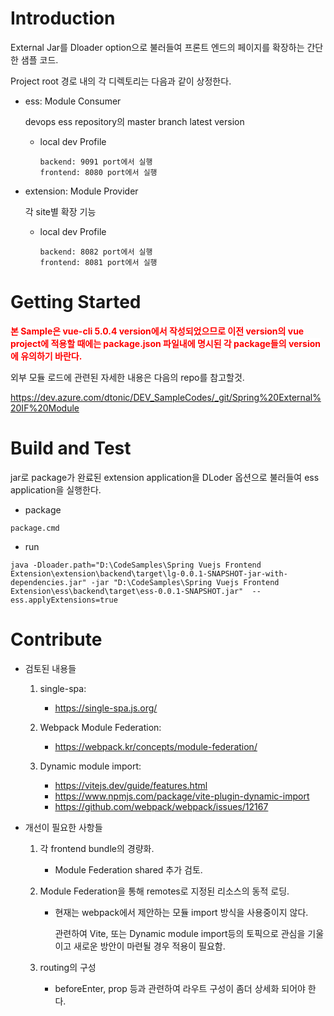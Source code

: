 # Introduction

External Jar를 Dloader option으로 불러들여 프론트 엔드의 페이지를 확장하는 간단한 샘플 코드.

Project root 경로 내의 각 디렉토리는 다음과 같이 상정한다.

- ess: Module Consumer

  devops ess repository의 master branch latest version

  - local dev Profile

        backend: 9091 port에서 실행
        frontend: 8080 port에서 실행

- extension: Module Provider

  각 site별 확장 기능

  - local dev Profile

        backend: 8082 port에서 실행
        frontend: 8081 port에서 실행

# Getting Started

<strong style="background-color: white; color: red">본 Sample은 vue-cli 5.0.4 version에서 작성되었으므로 이전 version의 vue project에 적용할 때에는 package.json 파일내에 명시된 각 package들의 version에 유의하기 바란다.</strong>

외부 모듈 로드에 관련된 자세한 내용은 다음의 repo를 참고할것.

https://dev.azure.com/dtonic/DEV_SampleCodes/_git/Spring%20External%20IF%20Module

# Build and Test

jar로 package가 완료된 extension application을 DLoder 옵션으로 불러들여
ess application을 실행한다.

- package

```
package.cmd
```

- run

```
java -Dloader.path="D:\CodeSamples\Spring Vuejs Frontend Extension\extension\backend\target\lg-0.0.1-SNAPSHOT-jar-with-dependencies.jar" -jar "D:\CodeSamples\Spring Vuejs Frontend Extension\ess\backend\target\ess-0.0.1-SNAPSHOT.jar"  --ess.applyExtensions=true
```

# Contribute

- 검토된 내용들

  1. single-spa:

     - https://single-spa.js.org/

  2. Webpack Module Federation:

     - https://webpack.kr/concepts/module-federation/

  3. Dynamic module import:

     - https://vitejs.dev/guide/features.html
     - https://www.npmjs.com/package/vite-plugin-dynamic-import
     - https://github.com/webpack/webpack/issues/12167

- 개선이 필요한 사항들

  1. 각 frontend bundle의 경량화.

     - Module Federation shared 추가 검토.

  2. Module Federation을 통해 remotes로 지정된 리소스의 동적 로딩.

     - 현재는 webpack에서 제안하는 모듈 import 방식을 사용중이지 않다.

       관련하여 Vite, 또는 Dynamic module import등의 토픽으로 관심을 기울이고 새로운 방안이 마련될 경우 적용이 필요함.

  3. routing의 구성

     - beforeEnter, prop 등과 관련하여 라우트 구성이 좀더 상세화 되어야 한다.
